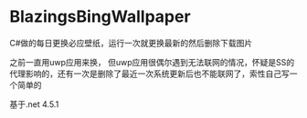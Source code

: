 # BlazingsBingWallpaper
C#做的每日更换必应壁纸，运行一次就更换最新的然后删除下载图片

之前一直用uwp应用来换， 但uwp应用很偶尔遇到无法联网的情况，怀疑是SS的代理影响的，还有一次是删除了最近一次系统更新后也不能联网了，索性自己写一个简单的

基于.net 4.5.1
